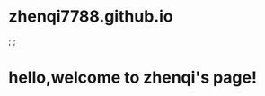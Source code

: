 # zhenqi7788.github.io
<!DOCTYPE html>
<html>
<head>
  <html meta charset="UTF-8"/>;
    <html lang="en">;
      <h1>hello,welcome to zhenqi's page!</h1>
</head>
</html>
